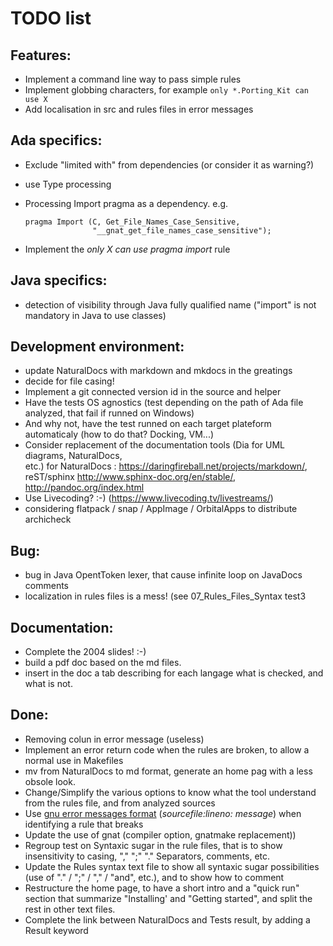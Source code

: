 TODO list
=========

Features:
---------

- Implement a command line way to pass simple rules
- Implement globbing characters, for example `only *.Porting_Kit can use X`
- Add localisation in src and rules files in error messages

Ada specifics:
--------------

- Exclude "limited with" from dependencies (or consider it as warning?)
- use Type processing
- Processing Import pragma as a dependency. e.g.
  
  ```
  pragma Import (C, Get_File_Names_Case_Sensitive,
                 "__gnat_get_file_names_case_sensitive");   
  ```

- Implement the _only X can use pragma import_ rule

Java specifics:
---------------

- detection of visibility through Java fully qualified name ("import"
  is not mandatory in Java to use classes)

Development environment:
------------------------

- update NaturalDocs with markdown and mkdocs in the greatings
- decide for file casing!
- Implement a git connected version id in the source and helper
- Have the tests OS agnostics (test depending on the path of Ada file analyzed, that fail   if runned on Windows)
- And why not, have the test runned on each target plateform automaticaly (how to do that?  Docking, VM...) 
- Consider replacement of the documentation tools (Dia for UML diagrams, NaturalDocs,  
  etc.)
  for NaturalDocs : https://daringfireball.net/projects/markdown/, reST/sphinx http://www.sphinx-doc.org/en/stable/, http://pandoc.org/index.html
- Use Livecoding? :-) (https://www.livecoding.tv/livestreams/)
- considering flatpack / snap / AppImage / OrbitalApps to distribute archicheck

Bug:
----

- bug in Java OpentToken lexer, that cause infinite loop on JavaDocs comments 
- localization in rules files is a mess! (see 07_Rules_Files_Syntax test3

Documentation:
--------------

- Complete the 2004 slides! :-)
- build a pdf doc based on the md files.
- insert in the doc a tab describing for each langage what is checked, and what is not.

Done:
-----

- Removing colun in error message (useless)
- Implement an error return code when the rules are broken, to allow a normal use in Makefiles
- mv from NaturalDocs to md format, generate an home pag with a less obsole look.
- Change/Simplify the various options to know what the tool understand from the rules 
  file, and from analyzed sources 
- Use [gnu error messages format]( https://www.gnu.org/prep/standards/html_node/Errors.html) (_sourcefile:lineno: message_) 
  when identifying a rule that breaks
- Update the use of gnat (compiler option, gnatmake replacement))
- Regroup test on Syntaxic sugar in the rule files, that is to show insensitivity to 
  casing, "," ";" "." Separators, comments, etc.
- Update the Rules syntax text file to show all syntaxic sugar possibilities (use of "." 
  / ";" / "," / "and", etc.), and to show how to comment
- Restructure the home page, to have a short intro and a "quick run" section that 
  summarize "Installing' and "Getting started", and split the rest in other text files.
- Complete the link between NaturalDocs and Tests result, by adding a Result keyword 

 

 
